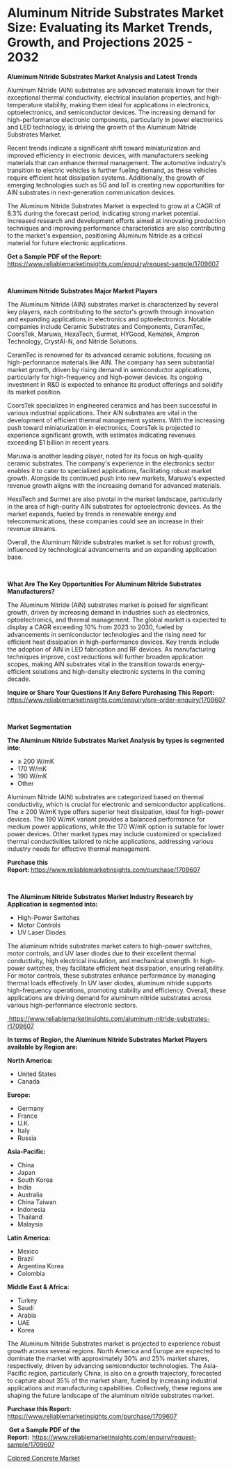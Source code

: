 <p><h1>Aluminum Nitride Substrates Market Size: Evaluating its Market Trends, Growth, and Projections 2025 - 2032</h1></p><p><strong>Aluminum Nitride Substrates Market Analysis and Latest Trends</strong></p>
<p><p>Aluminum Nitride (AlN) substrates are advanced materials known for their exceptional thermal conductivity, electrical insulation properties, and high-temperature stability, making them ideal for applications in electronics, optoelectronics, and semiconductor devices. The increasing demand for high-performance electronic components, particularly in power electronics and LED technology, is driving the growth of the Aluminum Nitride Substrates Market. </p><p>Recent trends indicate a significant shift toward miniaturization and improved efficiency in electronic devices, with manufacturers seeking materials that can enhance thermal management. The automotive industry's transition to electric vehicles is further fueling demand, as these vehicles require efficient heat dissipation systems. Additionally, the growth of emerging technologies such as 5G and IoT is creating new opportunities for AlN substrates in next-generation communication devices.</p><p>The Aluminum Nitride Substrates Market is expected to grow at a CAGR of 8.3% during the forecast period, indicating strong market potential. Increased research and development efforts aimed at innovating production techniques and improving performance characteristics are also contributing to the market's expansion, positioning Aluminum Nitride as a critical material for future electronic applications.</p></p>
<p><strong>Get a Sample PDF of the Report:&nbsp;</strong> <a href="https://www.reliablemarketinsights.com/enquiry/request-sample/1709607?utm_campaign=3286&utm_medium=2&utm_source=Github&utm_content=ia&utm_term=27032025&utm_id=aluminum-nitride-substrates">https://www.reliablemarketinsights.com/enquiry/request-sample/1709607</a></p>
<p>&nbsp;</p>
<p><strong>Aluminum Nitride Substrates Major Market Players</strong></p>
<p><p>The Aluminum Nitride (AlN) substrates market is characterized by several key players, each contributing to the sector's growth through innovation and expanding applications in electronics and optoelectronics. Notable companies include Ceramic Substrates and Components, CeramTec, CoorsTek, Maruwa, HexaTech, Surmet, HYGood, Kematek, Ampron Technology, CrystAl-N, and Nitride Solutions.</p><p>CeramTec is renowned for its advanced ceramic solutions, focusing on high-performance materials like AlN. The company has seen substantial market growth, driven by rising demand in semiconductor applications, particularly for high-frequency and high-power devices. Its ongoing investment in R&D is expected to enhance its product offerings and solidify its market position.</p><p>CoorsTek specializes in engineered ceramics and has been successful in various industrial applications. Their AlN substrates are vital in the development of efficient thermal management systems. With the increasing push toward miniaturization in electronics, CoorsTek is projected to experience significant growth, with estimates indicating revenues exceeding $1 billion in recent years.</p><p>Maruwa is another leading player, noted for its focus on high-quality ceramic substrates. The company's experience in the electronics sector enables it to cater to specialized applications, facilitating robust market growth. Alongside its continued push into new markets, Maruwa's expected revenue growth aligns with the increasing demand for advanced materials.</p><p>HexaTech and Surmet are also pivotal in the market landscape, particularly in the area of high-purity AlN substrates for optoelectronic devices. As the market expands, fueled by trends in renewable energy and telecommunications, these companies could see an increase in their revenue streams.</p><p>Overall, the Aluminum Nitride substrates market is set for robust growth, influenced by technological advancements and an expanding application base.</p></p>
<p>&nbsp;</p>
<p><strong>What Are The Key Opportunities For Aluminum Nitride Substrates Manufacturers?</strong></p>
<p><p>The Aluminum Nitride (AlN) substrates market is poised for significant growth, driven by increasing demand in industries such as electronics, optoelectronics, and thermal management. The global market is expected to display a CAGR exceeding 10% from 2023 to 2030, fueled by advancements in semiconductor technologies and the rising need for efficient heat dissipation in high-performance devices. Key trends include the adoption of AlN in LED fabrication and RF devices. As manufacturing techniques improve, cost reductions will further broaden application scopes, making AlN substrates vital in the transition towards energy-efficient solutions and high-density electronic systems in the coming decade.</p></p>
<p><strong>Inquire or Share Your Questions If Any Before Purchasing This Report:</strong> <a href="https://www.reliablemarketinsights.com/enquiry/pre-order-enquiry/1709607?utm_campaign=3286&utm_medium=2&utm_source=Github&utm_content=ia&utm_term=27032025&utm_id=aluminum-nitride-substrates">https://www.reliablemarketinsights.com/enquiry/pre-order-enquiry/1709607</a></p>
<p>&nbsp;</p>
<p><strong>Market Segmentation</strong></p>
<p><strong>The Aluminum Nitride Substrates Market Analysis by types is segmented into:</strong></p>
<p><ul><li>≥ 200 W/mK</li><li>170 W/mK</li><li>190 W/mK</li><li>Other</li></ul></p>
<p><p>Aluminum Nitride (AlN) substrates are categorized based on thermal conductivity, which is crucial for electronic and semiconductor applications. The ≥ 200 W/mK type offers superior heat dissipation, ideal for high-power devices. The 190 W/mK variant provides a balanced performance for medium power applications, while the 170 W/mK option is suitable for lower power devices. Other market types may include customized or specialized thermal conductivities tailored to niche applications, addressing various industry needs for effective thermal management.</p></p>
<p><strong>Purchase this Report:&nbsp;</strong><a href="https://www.reliablemarketinsights.com/purchase/1709607?utm_campaign=3286&utm_medium=2&utm_source=Github&utm_content=ia&utm_term=27032025&utm_id=aluminum-nitride-substrates">https://www.reliablemarketinsights.com/purchase/1709607</a></p>
<p>&nbsp;</p>
<p><strong>The Aluminum Nitride Substrates Market Industry Research by Application is segmented into:</strong></p>
<p><ul><li>High-Power Switches</li><li>Motor Controls</li><li>UV Laser Diodes</li></ul></p>
<p><p>The aluminum nitride substrates market caters to high-power switches, motor controls, and UV laser diodes due to their excellent thermal conductivity, high electrical insulation, and mechanical strength. In high-power switches, they facilitate efficient heat dissipation, ensuring reliability. For motor controls, these substrates enhance performance by managing thermal loads effectively. In UV laser diodes, aluminum nitride supports high-frequency operations, promoting stability and efficiency. Overall, these applications are driving demand for aluminum nitride substrates across various high-performance electronic sectors.</p></p>
<p><a href="https://www.reliablemarketinsights.com/aluminum-nitride-substrates-r1709607?utm_campaign=3286&utm_medium=2&utm_source=Github&utm_content=ia&utm_term=27032025&utm_id=aluminum-nitride-substrates">&nbsp;https://www.reliablemarketinsights.com/aluminum-nitride-substrates-r1709607</a></p>
<p><strong>In terms of Region, the Aluminum Nitride Substrates Market Players available by Region are:</strong></p>
<p>
    <p> <strong> North America: </strong>
        <ul>
            <li>United States</li>
            <li>Canada</li>
        </ul>
        </p> 
    <p> <strong> Europe: </strong>
        <ul>
            <li>Germany</li>
            <li>France</li>
            <li>U.K.</li>
            <li>Italy</li>
            <li>Russia</li>
        </ul>
        </p> 
    <p> <strong> Asia-Pacific: </strong>
        <ul>
            <li>China</li>
            <li>Japan</li>
            <li>South Korea</li>
            <li>India</li>
            <li>Australia</li>
            <li>China Taiwan</li>
            <li>Indonesia</li>
            <li>Thailand</li>
            <li>Malaysia</li>
        </ul>
        </p> 
    <p> <strong> Latin America: </strong>
        <ul>
            <li>Mexico</li>
            <li>Brazil</li>
            <li>Argentina Korea</li>
            <li>Colombia</li>
        </ul>
        </p> 
    <p> <strong> Middle East & Africa: </strong>
        <ul>
            <li>Turkey</li>
            <li>Saudi</li>
            <li>Arabia</li>
            <li>UAE</li>
            <li>Korea</li>
        </ul>
    </p>
    </p>
<p><p>The Aluminum Nitride Substrates market is projected to experience robust growth across several regions. North America and Europe are expected to dominate the market with approximately 30% and 25% market shares, respectively, driven by advancing semiconductor technologies. The Asia-Pacific region, particularly China, is also on a growth trajectory, forecasted to capture about 35% of the market share, fueled by increasing industrial applications and manufacturing capabilities. Collectively, these regions are shaping the future landscape of the aluminum nitride substrates market.</p></p>
<p><strong>Purchase this Report: </strong><a href="https://www.reliablemarketinsights.com/purchase/1709607?utm_campaign=3286&utm_medium=2&utm_source=Github&utm_content=ia&utm_term=27032025&utm_id=aluminum-nitride-substrates">https://www.reliablemarketinsights.com/purchase/1709607</a></p>
<p>&nbsp;<strong>Get a Sample PDF of the Report:&nbsp;&nbsp;</strong><a href="https://www.reliablemarketinsights.com/enquiry/request-sample/1709607?utm_campaign=3286&utm_medium=2&utm_source=Github&utm_content=ia&utm_term=27032025&utm_id=aluminum-nitride-substrates">https://www.reliablemarketinsights.com/enquiry/request-sample/1709607</a></p>
<p><strong></strong></p>
<p><p><a href="https://github.com/signallaikun/Market-Research-Report-List-1/blob/main/colored-concrete-market.md?utm_campaign=3286&utm_medium=2&utm_source=Github&utm_content=ia&utm_term=27032025&utm_id=aluminum-nitride-substrates">Colored Concrete Market</a></p></p>
